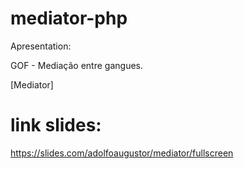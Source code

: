 # mediator-php

Apresentation:

GOF - Mediação entre gangues.

[Mediator]


# link slides:
https://slides.com/adolfoaugustor/mediator/fullscreen